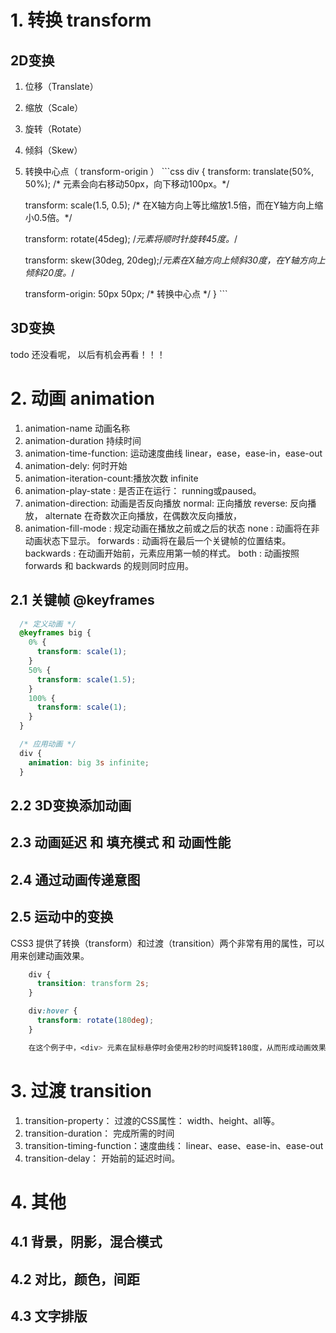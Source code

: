 # 1. 转换 transform
  ## 2D变换
  1. 位移（Translate）
  2. 缩放（Scale）
  3. 旋转（Rotate）
  4. 倾斜（Skew）
  5. 转换中心点（ transform-origin ）
    ```css
    div {
      transform: translate(50%, 50%); /* 元素会向右移动50px，向下移动100px。*/

      transform: scale(1.5, 0.5); /* 在X轴方向上等比缩放1.5倍，而在Y轴方向上缩小0.5倍。*/

      transform: rotate(45deg);    /*元素将顺时针旋转45度。*/

      transform: skew(30deg, 20deg);/*元素在X轴方向上倾斜30度，在Y轴方向上倾斜20度。*/

      transform-origin: 50px 50px; /* 转换中心点 */ 
    }
    ```
  ## 3D变换
  todo 还没看呢， 以后有机会再看！！！


# 2. 动画 animation
  1. animation-name            动画名称
  2. animation-duration        持续时间
  3. animation-time-function:  运动速度曲线 linear，ease，ease-in，ease-out
  4. animation-dely:           何时开始
  5. animation-iteration-count:播放次数  infinite
  6. animation-play-state :    是否正在运行： running或paused。
  7. animation-direction:      动画是否反向播放 
              normal: 正向播放
              reverse: 反向播放，
              alternate  在奇数次正向播放，在偶数次反向播放，
  8. animation-fill-mode : 规定动画在播放之前或之后的状态
              none : 动画将在非动画状态下显示。
              forwards : 动画将在最后一个关键帧的位置结束。
              backwards : 在动画开始前，元素应用第一帧的样式。
              both : 动画按照 forwards 和 backwards 的规则同时应用。

  ## 2.1 关键帧 @keyframes
  ```css
    /* 定义动画 */
    @keyframes big {
      0% {
        transform: scale(1);
      }
      50% {
        transform: scale(1.5);
      }
      100% {
        transform: scale(1);
      }
    }

    /* 应用动画 */
    div {
      animation: big 3s infinite;
    }

  ```
  ## 2.2 3D变换添加动画
  
  ## 2.3 动画延迟 和 填充模式 和 动画性能

  ## 2.4 通过动画传递意图

  ## 2.5 运动中的变换
  CSS3 提供了转换（transform）和过渡（transition）两个非常有用的属性，可以用来创建动画效果。
  ```css
      div {
        transition: transform 2s;
      }

      div:hover {
        transform: rotate(180deg);
      }

      在这个例子中，<div> 元素在鼠标悬停时会使用2秒的时间旋转180度，从而形成动画效果。
  ```

# 3. 过渡 transition
  1. transition-property：       过渡的CSS属性： width、height、all等。
  2. transition-duration：       完成所需的时间
  3. transition-timing-function：速度曲线：     linear、ease、ease-in、ease-out
  4. transition-delay：          开始前的延迟时间。

# 4. 其他
## 4.1 背景，阴影，混合模式

## 4.2 对比，颜色，间距

## 4.3 文字排版


